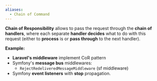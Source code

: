 ```yaml
---
aliases:
  - Chain of Command
---
```

**Chain of Responsibility** allows to pass the request through the **chain of handlers**, where each separate **handler decides** what to do with this request (either to **process** is or **pass through** to the next handler).

**Example:**
- **Laravel's middleware** implement CoR pattern
- Symfony's **message bus** middlewares:
	- `RejectRedeliveredMessageMiddleware` (sf middleware)
- Symfony **event listeners** with **stop** propagation.
